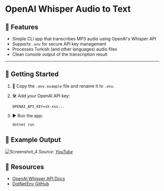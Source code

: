 # OpenAI Whisper Audio to Text

## 📌 Features

- Simple CLI app that transcribes MP3 audio using OpenAI's Whisper API
- Supports `.env` for secure API key management
- Processes Turkish (and other languages) audio files
- Clean console output of the transcription result

---

## 🚀 Getting Started

1. 📄 Copy the `.env.example` file and rename it to `.env`.

2. 🛠️ Add your OpenAI API key:
   ```env
   OPENAI_API_KEY=sk-xxx...

3. ▶️ Run the app:
    ```bash
    dotnet run
    ```
    
## 💬 Example Output
![Screenshot_4]() 
_Source: [YouTube](https://www.youtube.com/watch?v=-Mbr_ocqNeU)_
## 🔗 Resources
- [OpenAI Whisper API Docs](https://platform.openai.com/docs/guides/speech-to-text)
- [DotNetEnv GitHub](https://github.com/tonerdo/dotnet-env)
